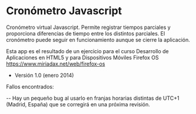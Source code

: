 Cronómetro Javascript
==========

Cronómetro virtual Javascript.
Permite registrar tiempos parciales y proporciona diferencias de tiempo entre los distintos parciales. El cronómetro puede seguir en funcionamiento aunque se cierre la aplicación.

Esta app es el resultado de un ejercicio para el curso Desarrollo de Aplicaciones en HTML5 y para Dispositivos Móviles Firefox OS
https://www.miriadax.net/web/firefox-os


- Versión 1.0 (enero 2014)

Fallos encontrados:

-- Hay un pequeño bug al usarlo en franjas horarias distintas de UTC+1 (Madrid, España) que se corregirá en una próxima revisión.
